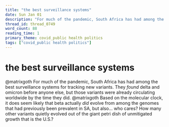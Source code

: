 ```yaml
---
title: "the best surveillance systems"
date: Sun Jan 01
description: "For much of the pandemic, South Africa has had among the best surveillance systems for tracking new variants."
thread_id: thread_0749
word_count: 88
reading_time: 1
primary_theme: covid_public health politics
tags: ["covid_public health politics"]
---
```


# the best surveillance systems

@matrixgoth For much of the pandemic, South Africa has had among the best surveillance systems for tracking new variants. They *found* delta and omicron before anyone else, but those variants were already circulating worldwide by the time they did. @matrixgoth Based on the molecular clock, it does seem likely that beta actually *did* evolve from among the genomes that had previously been prevalent in SA, but also... who cares? How many other variants quietly evolved out of the giant petri dish of unmitigated growth that is the U.S.?